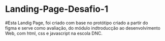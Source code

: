 # Landing-Page-Desafio-1
#Esta Landig Page, foi criado com base no protótipo criado a partir do figma e serve como  avaliação, do módulo indtroducção ao desenvolvimento Web, com html, css e javascript na escola DNC. 
